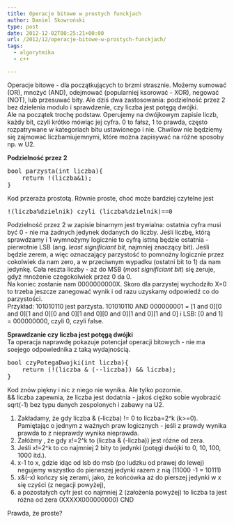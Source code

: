 ```yaml
---
title: Operacje bitowe w prostych funckjach
author: Daniel Skowroński
type: post
date: 2012-12-02T00:25:21+00:00
url: /2012/12/operacje-bitowe-w-prostych-funckjach/
tags:
  - algorytmika
  - c++

---
```

Operacje bitowe - dla początkujących to brzmi strasznie. Możemy sumować (OR), mnożyć (AND), odejmować (popularniej ksorować - XOR), negować (NOT), lub przesuwać bity. Ale dziś dwa zastosowania: podzielność przez 2 bez dzielenia modulo i sprawdzenie, czy liczba jest potęgą dwójki.  
Ale na początek trochę podstaw. Operujemy na dwójkowym zapisie liczb, każdy bit, czyli krótko mówiąc jej cyfra. 0 to fałsz, 1 to prawda, często rozpatrywane w kategoriach bitu ustawionego i nie. Chwilow nie będziemy się zajmować liczbamiujemnymi, które można zapisywać na różne sposoby np. w U2.

**Podzielność przez 2**

<pre class="EnlighterJSRAW cpp">bool parzysta(int liczba){
	return !(liczba&1);
}
</pre>

Kod przeraża prostotą. Równie proste, choć może bardziej czytelne jest

<pre class="EnlighterJSRAW cpp">!(liczba%dzielnik) czyli (liczba%dzielnik)==0</pre>

Podzielność przez 2 w zapisie binarnym jest trywialna: ostatnia cyfra musi być 0 - nie ma żadnych jedynek dodanych do liczby. Jeśli liczbę, którą sprawdzamy i 1 wymnożymy logicznie to cyfrą isttną będzie ostatnia - pierwotnie LSB (ang. _least significiant bit_, najmniej znaczący bit). Jeśli będzie zerem, a więc oznaczający parzystość to pomnożny logicznie przez cokolwiek da nam zero, a w przeciwnym wypadku (ostatni bit to 1) da nam jedynkę. Cała reszta liczby - aż do MSB (_most significiant bit_) się zeruje, gdyż mnożenie czegokolwiek przez 0 da 0.  
Na koniec zostanie nam 0000000000X. Skoro dla parzystej wychodziło X=0 to trzeba jeszcze zanegować wynik i od razu uzyskamy odpowiedź co do parzystości.  
Przykład: 101010110 jest parzysta. 101010110 AND 000000001 = \[1 and 0\]\[0 and 0\]\[1 and 0\]\[0 and 0\]\[1 and 0\]\[0 and 0\]\[1 and 0\]\[1 and 0\] i LSB: [0 and 1] = 000000000, czyli 0, czyli false.

**Sprawdzanie czy liczba jest potęgą dwójki**  
Ta operacja naprawdę pokazuje potencjał operacji bitowych - nie ma soejego odpowiednika z taką wydajnością.

<pre class="EnlighterJSRAW cpp">bool czyPotegaDwojki(int liczba){
	return (!(liczba & (--liczba)) && liczba);
}
</pre>

Kod znów piękny i nic z niego nie wynika. Ale tylko pozornie.  
&& liczba zapewnia, że liczba jest dodatnia - jakoś ciężko sobie wyobrazić sqrt(-1) bez typu danych zespolonych i zabawy na U2.

  1. Zakładamy, że gdy liczba & (-liczba) != 0 to liczba=2^k (k>=0). Pamiętając o jednym z ważnych praw logicznych - jeśli z prawdy wynika prawda to z nieprawdy wynika nieprawda.
  2. Załóżmy , że gdy x!=2^k to (liczba & (-liczba)) jest różne od zera. 
  3. Jeśli x!=2^k to co najmniej 2 bity to jedynki (potęgi dwójki to 0, 10, 100, 1000 itd.).
  4. x-1 to x, gdzie idąc od lsb do msb (po ludzku od prawej do lewej) negujemy wszystko do pierwszej jedynki razem z nią (11000 -1 = 10111)
  5. x&(-x) kończy się zerami, jako, że końcówka aż do pierszej jedynki w x się czyści (z negacji powyżej), 
  6. a pozostałych cyfr jest co najmniej 2 (założenia powyżej) to liczba ta jest różna od zera (XXXXX000000000) CND

Prawda, że proste?
